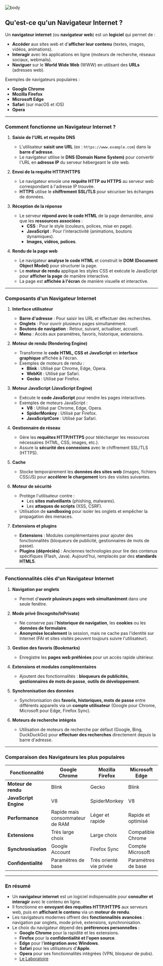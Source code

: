 ![body](https://banzaihobby.com/cdn/shop/files/Aoshima_Initial_D_Takumi_Fujiwara_AE86_Trueno_Project_D_Specification_-_BanzaiHobby-254450.jpg?v=1717061182&width=1100)

## **Qu'est-ce qu'un Navigateur Internet ?**  

Un **navigateur internet** (ou **navigateur web**) est un **logiciel** qui permet de :  
- **Accéder** aux sites web et d'**afficher leur contenu** (textes, images, vidéos, animations).  
- **Interagir** avec les applications en ligne (moteurs de recherche, réseaux sociaux, webmails).  
- **Naviguer** sur le **World Wide Web** (WWW) en utilisant des **URLs** (adresses web).  

Exemples de navigateurs populaires :  
- **Google Chrome**  
- **Mozilla Firefox**  
- **Microsoft Edge**  
- **Safari** (sur macOS et iOS)  
- **Opera**  

---

### **Comment fonctionne un Navigateur Internet ?**  

1. **Saisie de l'URL et requête DNS**  
   - L'utilisateur **saisit une URL** (ex : `https://www.example.com`) dans la **barre d'adresse**.  
   - Le navigateur utilise le **DNS (Domain Name System)** pour convertir l'URL en **adresse IP** du serveur hébergeant le site web.  

2. **Envoi de la requête HTTP/HTTPS**  
   - Le navigateur envoie une **requête HTTP ou HTTPS** au serveur web correspondant à l'adresse IP trouvée.  
   - **HTTPS** utilise le **chiffrement SSL/TLS** pour sécuriser les échanges de données.  

3. **Réception de la réponse**  
   - Le serveur **répond avec le code HTML** de la page demandée, ainsi que les **ressources associées** :  
     - **CSS** : Pour le style (couleurs, polices, mise en page).  
     - **JavaScript** : Pour l'interactivité (animations, boutons dynamiques).  
     - **Images, vidéos, polices**.  

4. **Rendu de la page web**  
   - Le navigateur **analyse le code HTML** et construit le **DOM (Document Object Model)** pour structurer la page.  
   - Le **moteur de rendu** applique les styles CSS et exécute le JavaScript pour **afficher la page** de manière interactive.  
   - La page est **affichée à l'écran** de manière visuelle et interactive.  

---

### **Composants d'un Navigateur Internet**  

1. **Interface utilisateur**  
   - **Barre d'adresse** : Pour saisir les URL et effectuer des recherches.  
   - **Onglets** : Pour ouvrir plusieurs pages simultanément.  
   - **Boutons de navigation** : Retour, suivant, actualiser, accueil.  
   - **Menu** : Accès aux paramètres, favoris, historique, extensions.  

2. **Moteur de rendu (Rendering Engine)**  
   - Transforme le **code HTML, CSS et JavaScript** en **interface graphique** affichée à l'écran.  
   - Exemples de moteurs de rendu :  
     - **Blink** : Utilisé par Chrome, Edge, Opera.  
     - **WebKit** : Utilisé par Safari.  
     - **Gecko** : Utilisé par Firefox.  

3. **Moteur JavaScript (JavaScript Engine)**  
   - Exécute le **code JavaScript** pour rendre les pages interactives.  
   - Exemples de moteurs JavaScript :  
     - **V8** : Utilisé par Chrome, Edge, Opera.  
     - **SpiderMonkey** : Utilisé par Firefox.  
     - **JavaScriptCore** : Utilisé par Safari.  

4. **Gestionnaire de réseau**  
   - Gère les **requêtes HTTP/HTTPS** pour télécharger les ressources nécessaires (HTML, CSS, images, etc.).  
   - Assure la **sécurité des connexions** avec le chiffrement SSL/TLS (HTTPS).  

5. **Cache**  
   - Stocke temporairement les **données des sites web** (images, fichiers CSS/JS) pour **accélérer le chargement** lors des visites suivantes.  

6. **Moteur de sécurité**  
   - Protège l'utilisateur contre :  
     - Les **sites malveillants** (phishing, malwares).  
     - Les **attaques de scripts** (XSS, CSRF).  
   - Utilisation de **sandboxing** pour isoler les onglets et empêcher la propagation des menaces.  

7. **Extensions et plugins**  
   - **Extensions** : Modules complémentaires pour ajouter des fonctionnalités (bloqueurs de publicité, gestionnaires de mots de passe).  
   - **Plugins (dépréciés)** : Anciennes technologies pour lire des contenus spécifiques (Flash, Java). Aujourd'hui, remplacés par des **standards HTML5**.  

---

### **Fonctionnalités clés d'un Navigateur Internet**  

1. **Navigation par onglets**  
   - Permet d'**ouvrir plusieurs pages web simultanément** dans une seule fenêtre.  

2. **Mode privé (Incognito/InPrivate)**  
   - Ne conserve pas l'**historique de navigation**, les **cookies** ou les **données de formulaire**.  
   - **Anonymise localement** la session, mais ne cache pas l'identité sur Internet (FAI et sites visités peuvent toujours suivre l'utilisateur).  

3. **Gestion des favoris (Bookmarks)**  
   - Enregistre les **pages web préférées** pour un accès rapide ultérieur.  

4. **Extensions et modules complémentaires**  
   - Ajoutent des fonctionnalités : **bloqueurs de publicités**, **gestionnaires de mots de passe**, **outils de développement**.  

5. **Synchronisation des données**  
   - Synchronisation des **favoris, historiques, mots de passe** entre différents appareils via un **compte utilisateur** (Google pour Chrome, Microsoft pour Edge, Firefox Sync).  

6. **Moteurs de recherche intégrés**  
   - Utilisation de moteurs de recherche par défaut (Google, Bing, DuckDuckGo) pour **effectuer des recherches** directement depuis la barre d'adresse.  

---

### **Comparaison des Navigateurs les plus populaires**  

| **Fonctionnalité**    | **Google Chrome**     | **Mozilla Firefox**     | **Microsoft Edge**      | **Safari**              | **Opera**               |
|-----------------------|-----------------------|--------------------------|--------------------------|--------------------------|--------------------------|
| **Moteur de rendu**   | Blink                  | Gecko                    | Blink                    | WebKit                   | Blink                    |
| **JavaScript Engine** | V8                     | SpiderMonkey              | V8                       | JavaScriptCore            | V8                       |
| **Performance**       | Rapide mais consommateur de RAM | Léger et rapide        | Rapide et optimisé       | Rapide sur macOS/iOS     | Rapide et léger           |
| **Extensions**        | Très large choix        | Large choix               | Compatible Chrome         | Limité à Safari App Store | Compatible Chrome         |
| **Synchronisation**   | Google Account          | Firefox Sync              | Compte Microsoft          | Compte iCloud             | Compte Opera              |
| **Confidentialité**   | Paramètres de base      | Très orienté vie privée   | Paramètres de base        | Bonne protection          | VPN intégré               |

---

### **En résumé**  
- Un **navigateur internet** est un logiciel indispensable pour **consulter et interagir** avec le contenu en ligne.  
- Il fonctionne en **envoyant des requêtes HTTP/HTTPS** aux serveurs web, puis en **affichant le contenu** via un **moteur de rendu**.  
- Les navigateurs modernes offrent des **fonctionnalités avancées** : navigation par onglets, mode privé, extensions, synchronisation.  
- Le choix du navigateur dépend des **préférences personnelles** :  
  - **Google Chrome** pour la rapidité et les extensions.  
  - **Firefox** pour la **confidentialité et l'open source**.  
  - **Edge** pour l'**intégration avec Windows**.  
  - **Safari** pour les utilisateurs d'**Apple**.  
  - **Opera** pour ses fonctionnalités intégrées (VPN, bloqueur de pubs).  
  - [Le Laboratoire](./Docs.md)
